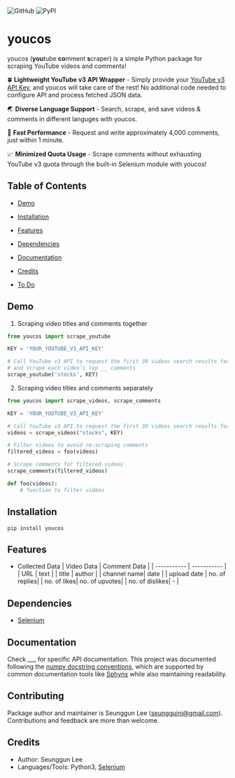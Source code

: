 ![GitHub](https://img.shields.io/github/license/seungguini/youcos)
![PyPI](https://img.shields.io/pypi/v/youcos)

# youcos

youcos (**you**tube **co**mment **s**craper) is a simple Python package for scraping YouTube videos and comments!

:four_leaf_clover: **Lightweight YouTube v3 API Wrapper** - Simply provide your [YouTube v3 API Key](https://developers.google.com/youtube/v3/getting-started), and youcos will take care of the rest!
No additional code needed to configure API and process fetched JSON data.

:earth_asia: **Diverse Language Support** - Search, scrape, and save videos & comments in different languges with youcos.

:rocket: **Fast Performance** - Request and write approximately 4,000 comments, just within 1 minute.

:chart_with_upwards_trend: **Minimized Quota Usage** - Scrape comments without exhausting YouTube v3 quota through the built-in Selenium module with youcos!

## Table of Contents
- [Demo](#demo)

- [Installation](#installation)

- [Features](#features)

- [Dependencies](#dependencies)

- [Documentation](#documentation)

- [Credits](#credits)

- [To Do](#to-do)

## Demo
1. Scraping video titles and comments together
```python
from youcos import scrape_youtube

KEY = 'YOUR_YOUTUBE_V3_API_KEY'

# Call YouTube v3 API to request the first 30 videos search results for 'stocks'
# and scrape each video's top __ comments
scrape_youtube('stocks', KEY)
```

2. Scraping video titles and comments separately
```python
from youcos import scrape_videos, scrape_comments

KEY = 'YOUR_YOUTUBE_V3_API_KEY'

# Call YouTube v3 API to request the first 30 videos search results for 'stocks'
videos = scrape_videos("stocks", KEY)

# Filter videos to avoid re-scraping comments
filtered_videos = foo(videos)

# Scrape comments for filtered videos
scrape_comments(filtered_videos)

def foo(videos):
    # function to filter videos
```
## Installation   
```shell
pip install youcos
```

## Features

- Collected Data
| Video Data | Comment Data |
| ----------- | ----------- |
| URL         | text        |
| title       | author      |
| channel name| date        |
| upload date | no. of replies|
| no. of likes| no. of upvotes|
| no. of dislikes| -        | 

## Dependencies
- [Selenium](https://www.selenium.dev/)

## Documentation
Check ___ for specific API documentation. This project was documented following the [numpy docstring conventions](https://github.com/numpy/numpy/blob/master/doc/HOWTO_DOCUMENT.rst.txt),
which are supported by common documentation tools like [Sphynx](https://www.sphinx-doc.org/) while also maintaining readability.

## Contributing
Package author and maintainer is Seunggun Lee ([seungguini@gmail.com](mailto:seungguini@gmail.com)).
Contributions and feedback are more than welcome.

## Credits
- Author: Seunggun Lee
- Languages/Tools: Python3, [Selenium](https://www.selenium.dev/)
